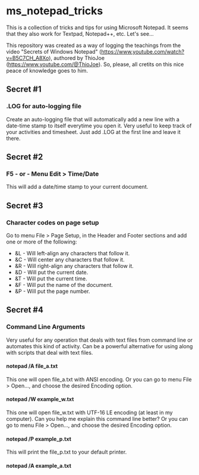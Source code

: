 # ms_notepad_tricks
This is a collection of tricks and tips for using Microsoft Notepad. It seems that they also work for Textpad, Notepad++, etc. Let's see...

This repository was created as a way of logging the teachings from the video "Secrets of Windows Notepad" (https://www.youtube.com/watch?v=B5C7CH_A8Xo), authored by ThioJoe (https://www.youtube.com/@ThioJoe). So, please, all cretits on this nice peace of knowledge goes to him.

## Secret #1
### .LOG for auto-logging file

Create an auto-logging file that will automatically add a new line with a date-time stamp to itself everytime you open it. Very useful to keep track of your activities and timesheet. Just add .LOG at the first line and leave it there.

## Secret #2
### F5 - or - Menu Edit > Time/Date

This will add a date/time stamp to your current document.

## Secret #3
### Character codes on page setup

Go to menu File > Page Setup, in the Header and Footer sections and add one or more of the following:

- &L - Will left-align any characters that follow it.
- &C - Will center any characters that follow it.
- &R - Will right-align any characters that follow it.
- &D - Will put the current date.
- &T - Will put the current time.
- &F - Will put the name of the document.
- &P - Will put the page number.


## Secret #4
### Command Line Arguments

Very useful for any operation that deals with text files from command line or automates this kind of activity. Can be a powerful alternative for using along with scripts that deal with text files.

#### notepad /A file_a.txt

This one will open file_a.txt with ANSI encoding. Or you can go to menu File > Open..., and choose the desired Encoding option.

#### notepad /W example_w.txt

This one will open file_w.txt with UTF-16 LE encoding (at least in my computer). Can you help me explain this command line better?
Or you can go to menu File > Open..., and choose the desired Encoding option.

#### notepad /P example_p.txt

This will print the file_p.txt to your default printer.

#### notepad /A example_a.txt

